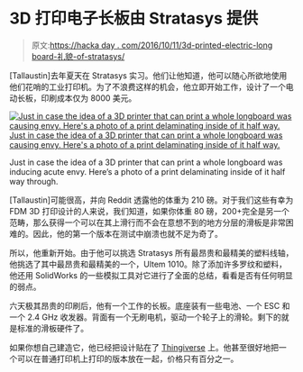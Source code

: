 # 3D 打印电子长板由 Stratasys 提供

> 原文:[https://hacka day . com/2016/10/11/3d-printed-electric-long board-礼貌-of-stratasys/](https://hackaday.com/2016/10/11/3d-printed-electric-longboard-courtesy-of-stratasys/)

[Tallaustin]去年夏天在 Stratasys 实习。他们让他知道，他可以随心所欲地使用他们花哨的工业打印机。为了不浪费这样的机会，他立即开始工作，设计了一个电动长板，印刷成本仅为 8000 美元。

[![Just in case the idea of a 3D printer that can print a whole longboard was causing envy. Here's a photo of a print delaminating inside of it half way. Just in case the idea of a 3D printer that can print a whole longboard was causing envy. Here's a photo of a print delaminating inside of it half way. ](../Images/0b98ff7edb1cbb96d740a61f6e282ee5.png)](https://hackaday.com/wp-content/uploads/2016/10/qqvedji.jpg)

Just in case the idea of a 3D printer that can print a whole longboard was inducing acute envy. Here’s a photo of a print delaminating inside of it half way through.

[Tallaustin]可能很高，并向 Reddit 透露他的体重为 210 磅。对于我们这些有幸为 FDM 3D 打印设计的人来说，我们知道，如果你体重 80 磅，200+完全是另一个范畴，那么获得一个可以在其上滑行而不会在意想不到的地方分层的滑板是非常困难的。因此，他的第一个版本在测试中崩溃也就不足为奇了。

所以，他重新开始。由于他可以挑选 Stratasys 所有最昂贵和最精美的塑料线轴，他挑选了其中最昂贵和最精美的一个，Ultem 1010。除了添加许多罗纹和塑料，他还用 SolidWorks 的一些模拟工具对它进行了全面的总结，看看是否有任何明显的弱点。

六天极其昂贵的印刷后，他有一个工作的长板。底座装有一些电池、一个 ESC 和一个 2.4 GHz 收发器。背面有一个无刷电机，驱动一个轮子上的滑轮。剩下的就是标准的滑板硬件了。

如果你想自己建造它，他已经把设计贴在了 [Thingiverse](http://www.thingiverse.com/thing:1738862) 上。他甚至很好地把一个可以在普通打印机上打印的版本放在一起，价格只有百分之一。